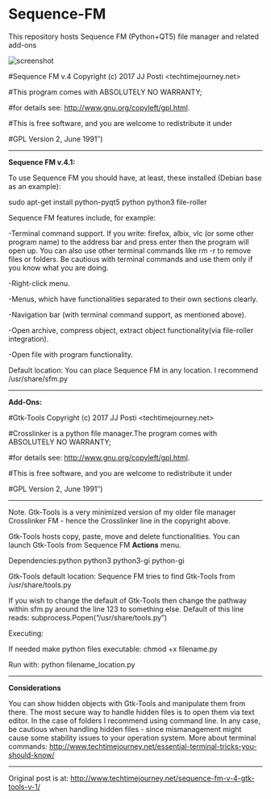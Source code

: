 # Sequence-FM
This repository hosts Sequence FM (Python+QT5) file manager and related add-ons

![screenshot](https://user-images.githubusercontent.com/29865797/28461483-7baa3056-6e1f-11e7-8063-b3dc414a31fb.jpg)

#Sequence FM v.4 Copyright (c) 2017 JJ Posti <techtimejourney.net>

#This program comes with ABSOLUTELY NO WARRANTY;

#for details see: http://www.gnu.org/copyleft/gpl.html.

#This is free software, and you are welcome to redistribute it under

#GPL Version 2, June 1991″)
_________________________________________

<b>Sequence FM v.4.1:</b>

To use Sequence FM you should have, at least, these installed (Debian base as an example):

sudo apt-get install python-pyqt5 python python3 file-roller

Sequence FM features include, for example:

-Terminal command support. If you write: firefox, albix, vlc (or some other program name) to the address bar and press enter then the program will open up. You can also use other terminal commands like rm -r to remove files or folders. Be cautious with terminal commands and use them only if you know what you are doing.

-Right-click menu.

-Menus, which have functionalities separated to their own sections clearly.

-Navigation bar (with terminal command support, as mentioned above).

-Open archive, compress object, extract object functionality(via file-roller integration).

-Open file with program functionality.

Default location: You can place Sequence FM in any location. I recommend /usr/share/sfm.py
_____________________________

<b>Add-Ons:</b>


#Gtk-Tools Copyright (c) 2017 JJ Posti <techtimejourney.net>

#Crosslinker is a python file manager.The program comes with ABSOLUTELY NO WARRANTY;

#for details see: http://www.gnu.org/copyleft/gpl.html.

#This is free software, and you are welcome to redistribute it under

#GPL Version 2, June 1991″)
________________________________________


Note. Gtk-Tools is a very minimized  version of  my older file manager Crosslinker FM - hence the Crosslinker line in the copyright above.

Gtk-Tools hosts copy, paste, move and delete functionalities. You can launch Gtk-Tools from Sequence FM <b>Actions</b> menu. 

Dependencies:python python3 python3-gi python-gi

Gtk-Tools default location: Sequence FM tries to find Gtk-Tools from /usr/share/tools.py

If you wish to change the default of Gtk-Tools then change the pathway within sfm.py around the line 123 to something else. Default of this line reads: subprocess.Popen(“/usr/share/tools.py”)

Executing:

If needed make python files executable: chmod +x filename.py

Run with: python filename_location.py

___________________________________

<b>Considerations</b>

You can show hidden objects with Gtk-Tools and manipulate them from there. The most secure way to handle hidden files is to open them via text editor. In the case of folders I recommend using command line. In any case, be cautious when handling hidden files - since mismanagement might cause some stability issues to your operation system. More about terminal commands: http://www.techtimejourney.net/essential-terminal-tricks-you-should-know/ 

_________________________________
Original post is at:
http://www.techtimejourney.net/sequence-fm-v-4-gtk-tools-v-1/

